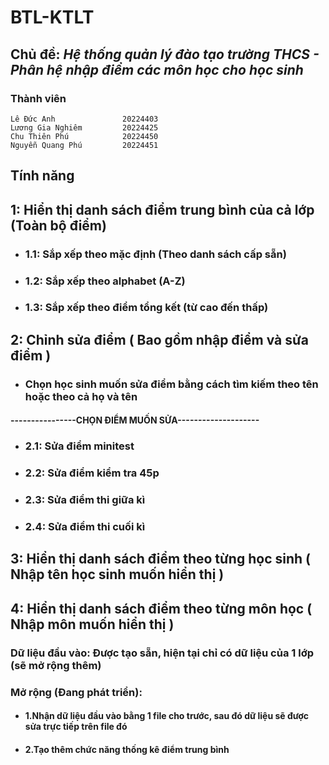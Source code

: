 # **BTL-KTLT**




## Chủ đề:  *Hệ thống quản lý đào tạo trường THCS - Phân hệ nhập điểm các môn học cho học sinh*
### Thành viên    
    
    Lê Đức Anh               20224403 
    Lương Gia Nghiêm         20224425
    Chu Thiên Phú            20224450
    Nguyễn Quang Phú         20224451

## Tính năng   
## 1: Hiển thị danh sách điểm trung bình của cả lớp (Toàn bộ điểm) 
- ### 1.1: Sắp xếp theo mặc định (Theo danh sách cấp sẵn)
- ### 1.2: Sắp xếp theo alphabet (A-Z)
- ### 1.3: Sắp xếp theo điểm tổng kết (từ cao đến thấp)
## 2: Chỉnh sửa điểm ( Bao gồm nhập điểm và sửa điểm )
  - ###      Chọn học sinh muốn sửa điểm bằng cách tìm kiếm theo tên hoặc theo cả họ và tên
####  ----------------CHỌN ĐIỂM MUỐN SỬA--------------------
- ### 2.1: Sửa điểm minitest
- ### 2.2: Sửa điểm kiểm tra 45p
- ### 2.3: Sửa điểm thi giữa kì
- ### 2.4: Sửa điểm thi cuối kì
## 3: Hiển thị danh sách điểm theo từng học sinh ( Nhập tên học sinh muốn hiển thị )
## 4: Hiển thị danh sách điểm theo từng môn học ( Nhập môn muốn hiển thị )
### Dữ liệu đầu vào: Được tạo sẵn, hiện tại chỉ có dữ liệu của 1 lớp (sẽ mở rộng thêm) 
### Mở rộng (Đang phát triển):
- #### 1.Nhận dữ liệu đầu vào bằng 1 file cho trước, sau đó dữ liệu sẽ được sửa trực tiếp trên file đó
- #### 2.Tạo thêm chức năng thống kê điểm trung bình 


